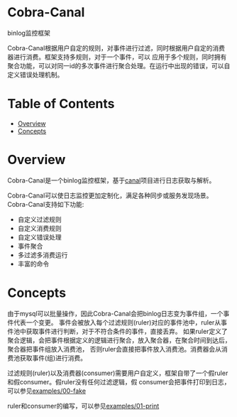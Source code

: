 # Cobra-Canal
binlog监控框架

Cobra-Canal根据用户自定的规则，对事件进行过滤，同时根据用户自定的消费器进行消费。框架支持多规则，对于一个事件，可以
应用于多个规则，同时拥有聚合功能，可以对同一id的多次事件进行聚合处理。在运行中出现的错误，可以自定义错误处理机制。

# Table of Contents

- [Overview](#overview)
- [Concepts](#concepts)

# Overview
Cobra-Canal是一个binlog监控框架，基于[canal](https://github.com/siddontang/go-mysql)项目进行日志获取与解析。

Cobra-Canal可以使日志监控更加定制化，满足各种同步或服务发现场景。Cobra-Canal支持如下功能:
* 自定义过滤规则
* 自定义消费规则
* 自定义错误处理
* 事件聚合
* 多过滤多消费运行
* 丰富的命令

# Concepts
由于mysql可以批量操作，因此Cobra-Canal会把binlog日志变为事件组，一个事件代表一个变更。
事件会被放入每个过滤规则(ruler)对应的事件池中，ruler从事件池中获取事件进行判断，对于不符合条件的事件，直接丢弃。
如果ruler定义了聚合逻辑，会把事件根据定义的逻辑进行聚合，放入聚合器，在聚合时间到达后，聚合器把事件组放入消费池，
否则ruler会直接把事件放入消费池。消费器会从消费池获取事件(组)进行消费。

过滤规则(ruler)以及消费器(consumer)需要用户自定义，框架自带了一个假ruler和假consumer。假ruler没有任何过滤逻辑，假
consumer会把事件打印到日志，可以参见[examples/00-fake](https://github.com/always-waiting/cobra-canal/tree/examples/examples/00-fake)

ruler和consumer的编写，可以参见[examples/01-print](https://github.com/always-waiting/cobra-canal/tree/examples/examples/01-print)
